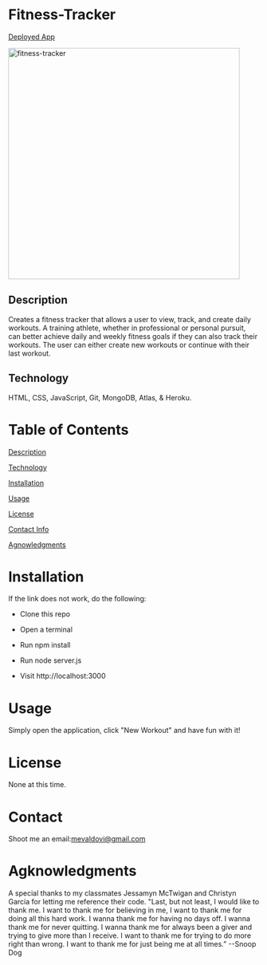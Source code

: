 # Fitness-Tracker

[Deployed App](https://the-fitness-tracker2.herokuapp.com/)

<img width="464" alt="fitness-tracker" src="https://user-images.githubusercontent.com/83307023/135528279-7452f284-1dac-4639-9314-ddcff1de1958.PNG">


## Description 

Creates a fitness tracker that allows a user to view, track, and create daily workouts. A training athlete, whether in professional or personal pursuit, can better achieve daily and weekly fitness goals if they can also track their workouts. The user can either create new workouts or continue with their last workout.

## Technology 
HTML, CSS, JavaScript, Git, MongoDB, Atlas, & Heroku.

# Table of Contents
[Description](https://github.com/mevaldovi/Fitness-Tracker#Description)

[Technology](https://github.com/mevaldovi/Fitness-Tracker#Technology)

[Installation](https://github.com/mevaldovi/Fitness-Tracker#Installation)


[Usage](https://github.com/mevaldovi/Fitness-Tracker#Usage)


[License](https://github.com/mevaldovi/Fitness-Tracker#License)


[Contact Info](https://github.com/mevaldovi/Fitness-Tracker#Contact)


[Agnowledgments](https://github.com/mevaldovi/Fitness-Tracker#Agknowledgments)

# Installation

If the link does not work, do the following:

- Clone this repo

- Open a terminal

- Run npm install

- Run node server.js

- Visit http://localhost:3000
# Usage
Simply open the application, click "New Workout" and have fun with it!
# License
None at this time.
# Contact
Shoot me an email:[mevaldovi@gmail.com](mailto:mevaldovi@gmail.com)
# Agknowledgments
A special thanks to my classmates Jessamyn McTwigan and Christyn Garcia for letting me reference their code.
"Last, but not least, I would like to thank me. I want to thank me for believing in me, I want to thank me for doing all this hard work. I wanna thank me for having no days off. I wanna thank me for never quitting. I wanna thank me for always been a giver and trying to give more than I receive. I want to thank me for trying to do more right than wrong. I want to thank me for just being me at all times.” --Snoop Dog
